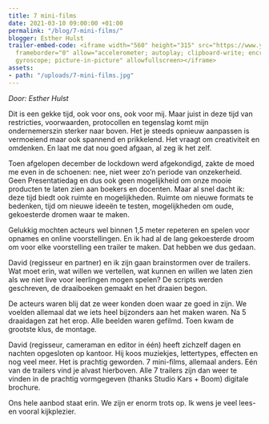 ```yaml
---
title: 7 mini-films
date: 2021-03-10 09:00:00 +01:00
permalink: "/blog/7-mini-films/"
blogger: Esther Hulst
trailer-embed-code: <iframe width="560" height="315" src="https://www.youtube.com/embed/cQnG0H9BCRg"
  frameborder="0" allow="accelerometer; autoplay; clipboard-write; encrypted-media;
  gyroscope; picture-in-picture" allowfullscreen></iframe>
assets:
- path: "/uploads/7-mini-films.jpg"
---
```


*Door: Esther Hulst*

Dit is een gekke tijd, ook voor ons, ook voor mij. Maar juist in deze tijd van restricties, voorwaarden, protocollen en tegenslag komt mijn ondernemerszin sterker naar boven. Het je steeds opnieuw aanpassen is vermoeiend maar ook spannend en prikkelend. Het vraagt om creativiteit en omdenken. En laat me dat nou goed afgaan, al zeg ik het zelf. 

Toen afgelopen december de lockdown werd afgekondigd, zakte de moed me even in de schoenen: nee, niet weer zo’n periode van onzekerheid. Geen Presentatiedag en dus ook geen mogelijkheid om onze mooie producten te laten zien aan boekers en docenten. Maar al snel dacht ik: deze tijd biedt ook ruimte en mogelijkheden. Ruimte om nieuwe formats te bedenken, tijd om nieuwe ideeën te testen, mogelijkheden om oude, gekoesterde dromen waar te maken. 

Gelukkig mochten acteurs wel binnen 1,5 meter repeteren en spelen voor opnames en online voorstellingen. En ik had al de lang gekoesterde droom om voor elke voorstelling een trailer te maken. Dat hebben we dus gedaan. 

David (regisseur en partner) en ik zijn gaan brainstormen over de trailers. Wat moet erin, wat willen we vertellen, wat kunnen en willen we laten zien als we niet live voor leerlingen mogen spelen? De scripts werden geschreven, de draaiboeken gemaakt en het draaien begon.

De acteurs waren blij dat ze weer konden doen waar ze goed in zijn. We voelden allemaal dat we iets heel bijzonders aan het maken waren. Na 5 draaidagen zat het erop. Alle beelden waren gefilmd. Toen kwam de grootste klus, de montage.

David (regisseur, cameraman en editor in één) heeft zichzelf dagen en nachten opgesloten op kantoor. Hij koos muziekjes, lettertypes, effecten en nog veel meer. Het is prachtig geworden. 7 mini-films, allemaal anders. Eén van de trailers vind je alvast hierboven. Alle 7 trailers zijn dan weer te vinden in de prachtig vormgegeven (thanks Studio Kars + Boom) digitale brochure.

Ons hele aanbod staat erin. We zijn er enorm trots op. Ik wens je veel lees- en vooral kijkplezier.
